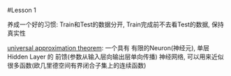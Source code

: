 #Lesson 1

养成一个好的习惯: Train和Test的数据分开, Train完成前不去看Test的数据, 保持真实性

[universal approximation theorem](https://en.wikipedia.org/wiki/Universal_approximation_theorem):
一个具有 有限的Neuron(神经元), 单层Hidden Layer 的 前馈(参数从输入层向输出层单向传播) 神经网络, 可以用来近似很多函数(欧几里德空间有界闭合子集上的连续函数)  



